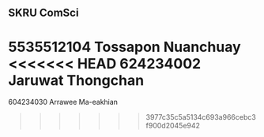 ## SKRU ComSci

5535512104 Tossapon Nuanchuay
<<<<<<< HEAD
624234002 Jaruwat Thongchan
=======
604234030 Arrawee Ma-eakhian
>>>>>>> 3977c35c5a5134c693a966cebc3f900d2045e942

